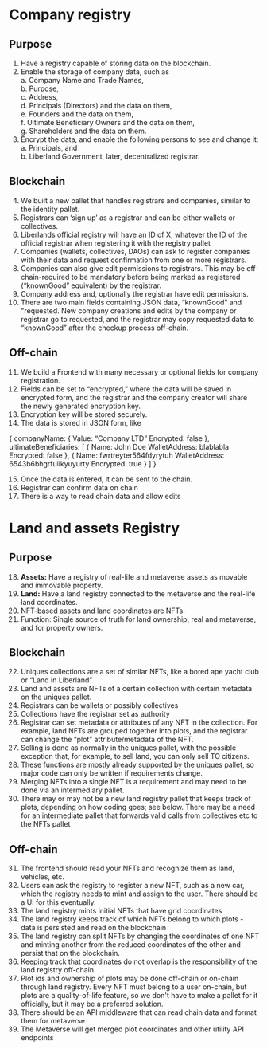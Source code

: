 # Company registry
## Purpose
1. Have a registry capable of storing data on the blockchain.
2. Enable the storage of company data, such as   
   a. Company Name and Trade Names,  
   b. Purpose,  
   c. Address,  
   d. Principals (Directors) and the data on them,  
   e. Founders and the data on them,  
   f. Ultimate Beneficiary Owners and the data on them,  
   g. Shareholders and the data on them.  
3. Encrypt the data, and enable the following persons to see and change it:   
   a. Principals, and  
   b. Liberland Government, later, decentralized registrar.  
## Blockchain
4. We built a new pallet that handles registrars and companies, similar to the identity pallet.
5. Registrars can ‘sign up’ as a registrar and can be either wallets or collectives.
6. Liberlands official registry will have an ID of X, whatever the ID of the official registrar when registering it with the registry pallet
7. Companies (wallets, collectives, DAOs) can ask to register companies with their data and request confirmation from one or more registrars.
8. Companies can also give edit permissions to registrars. This may be off-chain-required to be mandatory before being marked as registered (“knownGood” equivalent) by the registrar.
9. Company address and, optionally the registrar have edit permissions.
10. There are two main fields containing JSON data, “knownGood” and "requested. New company creations and edits by the company or registrar go to requested, and the registrar may copy requested data to “knownGood” after the checkup process off-chain.
## Off-chain
11. We build a Frontend with many necessary or optional fields for company registration.
12. Fields can be set to “encrypted,” where the data will be saved in encrypted form, and the registrar and the company creator will share the newly generated encryption key.
13. Encryption key will be stored securely.
14. The data is stored in JSON form, like

{
	companyName: {
	Value: “Company LTD”
	Encrypted: false
},
ultimateBeneficiaries: [
	{
		Name: John Doe
		WalletAddress: blablabla
		Encrypted: false
},
{
		Name: fwrtreyter564fdyrytuh
		WalletAddress: 6543b6bhgrfuiikyuyurty
		Encrypted: true
}
]
}

15. Once the data is entered, it can be sent to the chain.
16. Registrar can confirm data on chain
17. There is a way to read chain data and allow edits
# Land and assets Registry
## Purpose
18. **Assets:** Have a registry of real-life and metaverse assets as movable and immovable property.
19. **Land:** Have a land registry connected to the metaverse and the real-life land coordinates.
20. NFT-based assets and land coordinates are NFTs.
21. Function: Single source of truth for land ownership, real and metaverse, and for property owners.
## Blockchain
22. Uniques collections are a set of similar NFTs, like a bored ape yacht club or “Land in Liberland”
23. Land and assets are NFTs of a certain collection with certain metadata on the uniques pallet.
24. Registrars can be wallets or possibly collectives
25. Collections have the registrar set as authority
26. Registrar can set metadata or attributes of any NFT in the collection. For example, land NFTs are grouped together into plots, and the registrar can change the “plot” attribute/metadata of the NFT.
27. Selling is done as normally in the uniques pallet, with the possible exception that, for example, to sell land, you can only sell TO citizens.
28. These functions are mostly already supported by the uniques pallet, so major code can only be written if requirements change.
29. Merging NFTs into a single NFT is a requirement and may need to be done via an intermediary pallet. 
30. There may or may not be a new land registry pallet that keeps track of plots, depending on how coding goes; see below. There may be a need for an intermediate pallet that forwards valid calls from collectives etc to the NFTs pallet
## Off-chain
31. The frontend should read your NFTs and recognize them as land, vehicles, etc.
32. Users can ask the registry to register a new NFT, such as a new car, which the registry needs to mint and assign to the user. There should be a UI for this eventually.
33. The land registry mints initial NFTs that have grid coordinates
34. The land registry keeps track of which NFTs belong to which plots - data is persisted and read on the blockchain
35. The land registry can split NFTs by changing the coordinates of one NFT and minting another from the reduced coordinates of the other and persist that on the blockchain.
36. Keeping track that coordinates do not overlap is the responsibility of the land registry off-chain.
37. Plot ids and ownership of plots may be done off-chain or on-chain through land registry. Every NFT must belong to a user on-chain, but plots are a quality-of-life feature, so we don't have to make a pallet for it officially, but it may be a preferred solution.
38. There should be an API middleware that can read chain data and format them for metaverse
39. The Metaverse will get merged plot coordinates and other utility API endpoints

